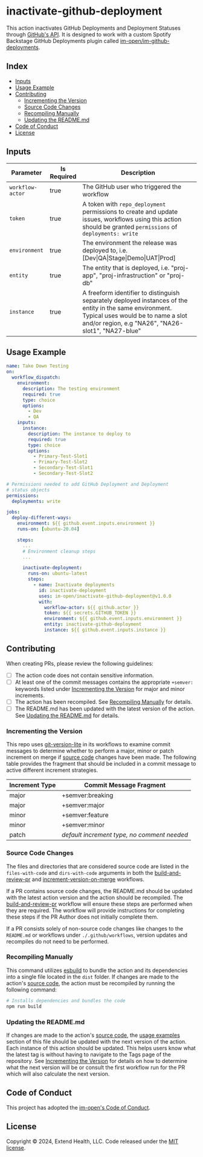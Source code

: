 # inactivate-github-deployment

This action inactivates GitHub Deployments and Deployment Statuses through [GitHub's API](https://docs.github.com/en/rest/deployments). It is designed to work with a custom Spotify Backstage GitHub Deployments plugin called [im-open/im-github-deployments].

## Index <!-- omit in toc -->

- [Inputs](#inputs)
- [Usage Example](#usage-example)
- [Contributing](#contributing)
  - [Incrementing the Version](#incrementing-the-version)
  - [Source Code Changes](#source-code-changes)
  - [Recompiling Manually](#recompiling-manually)
  - [Updating the README.md](#updating-the-readmemd)
- [Code of Conduct](#code-of-conduct)
- [License](#license)

## Inputs

| Parameter        | Is Required | Description                                                                                                                                                                                         |
| ---------------- | ----------- | --------------------------------------------------------------------------------------------------------------------------------------------------------------------------------------------------- |
| `workflow-actor` | true        | The GitHub user who triggered the workflow                                                                                                                                                          |
| `token`          | true        | A token with `repo_deployment` permissions to create and update issues, workflows using this action should be granted `permissions` of `deployments: write`                                         |
| `environment`    | true        | The environment the release was deployed to, i.e. [Dev\|QA\|Stage\|Demo\|UAT\|Prod]                                                                                                                 |
| `entity`         | true        | The entity that is deployed, i.e. "proj-app", "proj-infrastruction" or "proj-db"                                                                                                                    |
| `instance`       | true        | A freeform identifier to distinguish separately deployed instances of the entity in the same environment. Typical uses would be to name a slot and/or region, e.g "NA26", "NA26-slot1", "NA27-blue" |

## Usage Example

```yaml
name: Take Down Testing
on:
  workflow_dispatch:
    environment:
      description: The testing environment
      required: true
      type: choice
      options:
        - Dev
        - QA
    inputs:
      instance:
        description: The instance to deploy to
        required: true
        type: choice
        options:
          - Primary-Test-Slot1
          - Primary-Test-Slot2
          - Secondary-Test-Slot1
          - Secondary-Test-Slot2

# Permissions needed to add GitHub Deployment and Deployment
# status objects
permissions:
  deployments: write

jobs:
  deploy-different-ways:
    environment: ${{ github.event.inputs.environment }}
    runs-on: [ubuntu-20.04]

    steps:
      ...
      # Environment cleanup steps
      ...

      inactivate-deployment:
        runs-on: ubuntu-latest
        steps:
          - name: Inactivate deployments
            id: inactivate-deployment
            uses: im-open/inactivate-github-deployment@v1.0.0
            with:
              workflow-actor: ${{ github.actor }}
              token: ${{ secrets.GITHUB_TOKEN }}
              environment: ${{ github.event.inputs.environment }}
              entity: inactivate-github-deployment
              instance: ${{ github.event.inputs.instance }}
```

## Contributing

When creating PRs, please review the following guidelines:

- [ ] The action code does not contain sensitive information.
- [ ] At least one of the commit messages contains the appropriate `+semver:` keywords listed under [Incrementing the Version] for major and minor increments.
- [ ] The action has been recompiled.  See [Recompiling Manually] for details.
- [ ] The README.md has been updated with the latest version of the action.  See [Updating the README.md] for details.

### Incrementing the Version

This repo uses [git-version-lite] in its workflows to examine commit messages to determine whether to perform a major, minor or patch increment on merge if [source code] changes have been made.  The following table provides the fragment that should be included in a commit message to active different increment strategies.

| Increment Type | Commit Message Fragment                     |
| -------------- | ------------------------------------------- |
| major          | +semver:breaking                            |
| major          | +semver:major                               |
| minor          | +semver:feature                             |
| minor          | +semver:minor                               |
| patch          | *default increment type, no comment needed* |

### Source Code Changes

The files and directories that are considered source code are listed in the `files-with-code` and `dirs-with-code` arguments in both the [build-and-review-pr] and [increment-version-on-merge] workflows.

If a PR contains source code changes, the README.md should be updated with the latest action version and the action should be recompiled.  The [build-and-review-pr] workflow will ensure these steps are performed when they are required.  The workflow will provide instructions for completing these steps if the PR Author does not initially complete them.

If a PR consists solely of non-source code changes like changes to the `README.md` or workflows under `./.github/workflows`, version updates and recompiles do not need to be performed.

### Recompiling Manually

This command utilizes [esbuild] to bundle the action and its dependencies into a single file located in the `dist` folder.  If changes are made to the action's [source code], the action must be recompiled by running the following command:

```sh
# Installs dependencies and bundles the code
npm run build
```

### Updating the README.md

If changes are made to the action's [source code], the [usage examples] section of this file should be updated with the next version of the action.  Each instance of this action should be updated.  This helps users know what the latest tag is without having to navigate to the Tags page of the repository.  See [Incrementing the Version] for details on how to determine what the next version will be or consult the first workflow run for the PR which will also calculate the next version.

## Code of Conduct

This project has adopted the [im-open's Code of Conduct](https://github.com/im-open/.github/blob/main/CODE_OF_CONDUCT.md).

## License

Copyright &copy; 2024, Extend Health, LLC. Code released under the [MIT license](LICENSE).

<!-- Links -->
[im-open/im-github-deployments]: https://github.com/im-open/im-github-deployments
[Backstage Software Catalog]: https://backstage.io/docs/features/software-catalog/
[Incrementing the Version]: #incrementing-the-version
[Recompiling Manually]: #recompiling-manually
[Updating the README.md]: #updating-the-readmemd
[source code]: #source-code-changes
[usage examples]: #usage-examples
[build-and-review-pr]: ./.github/workflows/build-and-review-pr.yml
[increment-version-on-merge]: ./.github/workflows/increment-version-on-merge.yml
[esbuild]: https://esbuild.github.io/getting-started/#bundling-for-node
[git-version-lite]: https://github.com/im-open/git-version-lite
[the board]: https://github.com/im-open/inactivate-github-deployment/projects/1
[cleanup-deployment-board]: https://github.com/im-open/cleanup-deployment-board

[im-github-deployments]: https://github.com/im-open/im-github-deployments
